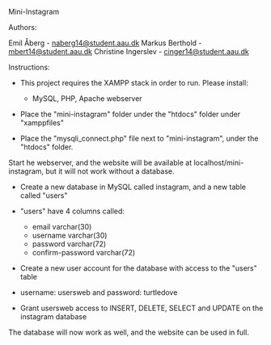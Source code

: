 Mini-Instagram

Authors:

Emil Åberg - naberg14@student.aau.dk
Markus Berthold - mbert14@student.aau.dk
Christine Ingerslev - cinger14@student.aau.dk

Instructions:

 - This project requires the XAMPP stack in order to run. Please install:
  	- MySQL, PHP, Apache webserver

 - Place the "mini-instagram" folder under the "htdocs" folder under "xamppfiles"
 - Place the "mysqli_connect.php" file next to "mini-instagram", under the "htdocs" folder.

Start he webserver, and the website will be available at localhost/mini-instagram, but it will not work without a database.

 - Create a new database in MySQL called instagram, and a new table called "users"
 - "users" have 4 columns called:
 	- email varchar(30)
 	- username varchar(30)
 	- password varchar(72)
 	- confirm-password varchar(72)
 
 - Create a new user account for the database with access to the "users" table
 - username: usersweb and password: turtledove

 - Grant usersweb access to INSERT, DELETE, SELECT and UPDATE on the instagram database

The database will now work as well, and the website can be used in full.